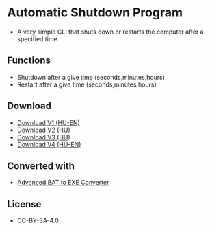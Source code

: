 # Automatic Shutdown Program

- A very simple CLI that shuts down or restarts the computer after a specified time.

## Functions

- Shutdown after a give time (seconds,minutes,hours)
- Restart after a give time (seconds,minutes,hours)

## Download

- [Download V1 (HU-EN)](https://github.com/Levminer/ALP-ASP/releases/tag/V1)
- [Download V2 (HU)](https://github.com/Levminer/ALP-ASP/releases/tag/V2)
- [Download V3 (HU)](https://github.com/Levminer/ALP-ASP/releases/tag/V3)
- [Download V4 (HU-EN)](https://github.com/Levminer/ALP-ASP/releases/tag/V4)

## Converted with

- [Advanced BAT to EXE Converter](https://www.battoexeconverter.com/#downloadbattoexe)

## License

- CC-BY-SA-4.0
